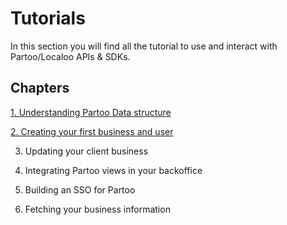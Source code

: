 # Tutorials

In this section you will find all the tutorial to use and interact with Partoo/Localoo APIs & SDKs. 

## Chapters

[1. Understanding Partoo Data structure](./1_resources_structure.md)

[2. Creating your first business and user](./2_creating_resources.md)

3. Updating your client business

4. Integrating Partoo views in your backoffice

5. Building an SSO for Partoo
 
6. Fetching your business information

